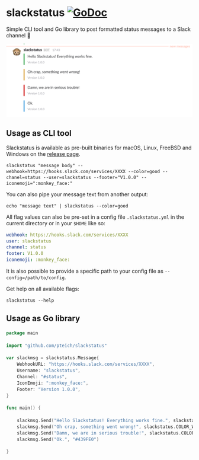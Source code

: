 # slackstatus [![GoDoc](https://godoc.org/github.com/pteich/slackstatus?status.svg)](https://godoc.org/github.com/pteich/slackstatus)
Simple CLI tool and Go library to post formatted status messages to a Slack channel :tada:

![Slackstatus in Action](./slackstatus-example.png)

## Usage as CLI tool

Slackstatus is available as pre-built binaries for macOS, Linux, FreeBSD and Windows on the [release page](https://github.com/pteich/slackstatus/releases).

```shell
slackstatus "message body" --webhook=https://hooks.slack.com/services/XXXX --color=good --chanel=status --user=slackstatus --footer="V1.0.0" --iconemoji=":monkey_face:"
```

You can also pipe your message text from another output:
```shell
echo "message text" | slackstatus --color=good
```

All flag values can also be pre-set in a config file `.slackstatus.yml` in the current directory or in your `$HOME` like so:
```yaml
webhook: https://hooks.slack.com/services/XXXX
user: slackstatus
channel: status
footer: V1.0.0
iconemoji: :monkey_face:
```

It is also possible to provide a specific path to your config file as `--config=/path/to/config`.

Get help on all available flags:
```shell
slackstatus --help
```

## Usage as Go library
```go
package main

import "github.com/pteich/slackstatus"

var slackmsg = slackstatus.Message{
	WebhookURL: "https://hooks.slack.com/services/XXXX",
	Username: "slackstatus",
	Channel: "#status",
	IconEmoji: ":monkey_face:",
	Footer: "Version 1.0.0",
}

func main() {

	slackmsg.Send("Hello Slackstatus! Everything works fine.", slackstatus.COLOR_GOOD)
	slackmsg.Send("Oh crap, something went wrong!", slackstatus.COLOR_WARNING)
	slackmsg.Send("Damn, we are in serious trouble!", slackstatus.COLOR_DANGER)
	slackmsg.Send("Ok.", "#439FE0")
  
}
```
